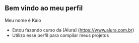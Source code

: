 ## Bem vindo ao meu perfil

Meu nome é Kaio

- Estou fazendo curso da [Alura] (https://www.alura.com.br) 
- Utilizo esse perfil para compilar meus projetos
